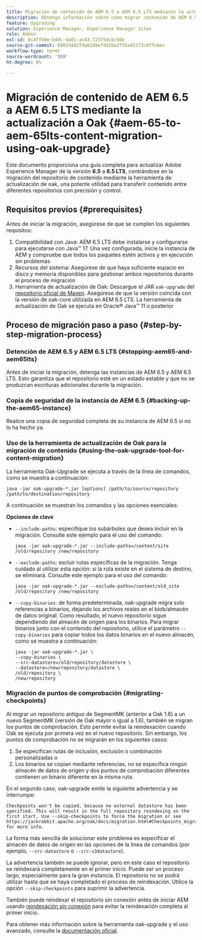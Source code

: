```yaml
---
title: Migración de contenido de AEM 6.5 a AEM 6.5 LTS mediante la actualización a Oak
description: Obtenga información sobre cómo migrar contenido de AEM 6.5 a AEM 6.5 LTS mediante la herramienta de actualización de oak
feature: Upgrading
solution: Experience Manager, Experience Manager Sites
role: Admin
exl-id: 8c4ffb0e-b4dc-4a81-ac43-723754cbc0de
source-git-commit: 69033442fda82d9efdd1ba2f55a45173c8ffc6ec
workflow-type: tm+mt
source-wordcount: '559'
ht-degree: 0%

---
```


# Migración de contenido de AEM 6.5 a AEM 6.5 LTS mediante la actualización a Oak {#aem-65-to-aem-65lts-content-migration-using-oak-upgrade}

Este documento proporciona una guía completa para actualizar Adobe Experience Manager de la versión **6.5** a **6.5 LTS**, centrándose en la migración del repositorio de contenido mediante la herramienta de actualización de oak, una potente utilidad para transferir contenido entre diferentes repositorios con precisión y control.

## Requisitos previos {#prerequisites}

Antes de iniciar la migración, asegúrese de que se cumplen los siguientes requisitos:

1. Compatibilidad con Java: AEM 6.5 LTS debe instalarse y configurarse para ejecutarse con Java™ 17. Una vez configurada, inicie la instancia de AEM y compruebe que todos los paquetes estén activos y en ejecución sin problemas
1. Recursos del sistema: Asegúrese de que haya suficiente espacio en disco y memoria disponibles para gestionar ambos repositorios durante el proceso de migración
1. Herramienta de actualización de Oak: Descargue el JAR `oak-upgrade` del [repositorio oficial de Maven](https://mvnrepository.com/artifact/org.apache.jackrabbit/oak-upgrade). Asegúrese de que la versión coincida con la versión de oak-core utilizada en AEM 6.5 LTS. La herramienta de actualización de Oak se ejecuta en Oracle® Java™ 11 o posterior

## Proceso de migración paso a paso {#step-by-step-migration-process}

### Detención de AEM 6.5 y AEM 6.5 LTS {#stopping-aem65-and-aem65lts}

Antes de iniciar la migración, detenga las instancias de AEM 6.5 y AEM 6.5 LTS. Esto garantiza que el repositorio esté en un estado estable y que no se produzcan escrituras adicionales durante la migración.

### Copia de seguridad de la instancia de AEM 6.5 {#backing-up-the-aem65-instance}

Realice una copia de seguridad completa de su instancia de AEM 6.5 si no lo ha hecho ya.

### Uso de la herramienta de actualización de Oak para la migración de contenido {#using-the-oak-upgrade-tool-for-content-migration}

La herramienta Oak-Upgrade se ejecuta a través de la línea de comandos, como se muestra a continuación:

```
java -jar oak-upgrade-*.jar [options] /path/to/source/repository /path/to/destination/repository 
```

A continuación se muestran los comandos y las opciones esenciales:

**Opciones de clave**

* `--include-paths`: especifique los subárboles que desea incluir en la migración. Consulte este ejemplo para el uso del comando:

  ```
  java -jar oak-upgrade-*.jar --include-paths=/content/site /old/repository /new/repository
  ```

* `--exclude-paths`: excluir rutas específicas de la migración. Tenga cuidado al utilizar esta opción: si la ruta existe en el sistema de destino, se eliminará. Consulte este ejemplo para el uso del comando:

  ```
  java -jar oak-upgrade-*.jar --exclude-paths=/content/old_site /old/repository /new/repository 
  ```

* `--copy-binaries`: de forma predeterminada, oak-upgrade migra solo referencias a binarios, dejando los archivos reales en el blob/almacén de datos original. Como resultado, el nuevo repositorio sigue dependiendo del almacén de origen para los binarios. Para migrar binarios junto con el contenido del repositorio, utilice el parámetro `--copy-binaries` para copiar todos los datos binarios en el nuevo almacén, como se muestra a continuación:

  ```
  java -jar oak-upgrade-*.jar \
  --copy-binaries \
  --src-datastore=/old/repository/datastore \
  --datastore=/new/repository/datastore \
  /old/repository \
  /new/repository 
  ```

### Migración de puntos de comprobación {#migratiing-checkpoints}

Al migrar un repositorio antiguo de SegmentMK (anterior a Oak 1.6) a un nuevo SegmentMK (versión de Oak mayor o igual a 1.6), también se migran los puntos de comprobación. Esto permite evitar la reindexación cuando Oak se ejecuta por primera vez en el nuevo repositorio. Sin embargo, los puntos de comprobación no se migrarán en los siguientes casos:

1. Se especifican rutas de inclusión, exclusión o combinación personalizadas o
1. Los binarios se copian mediante referencias, no se especifica ningún almacén de datos de origen y dos puntos de comprobación diferentes contienen un binario diferente en la misma ruta.

En el segundo caso, oak-upgrade emite la siguiente advertencia y se interrumpe:

```
Checkpoints won't be copied, because no external datastore has been specified. This will result in the full repository reindexing on the first start. Use --skip-checkpoints to force the migration or see https://jackrabbit.apache.org/oak/docs/migration.html#Checkpoints_migration for more info. 
```

La forma más sencilla de solucionar este problema es especificar el almacén de datos de origen en las opciones de la línea de comandos (por ejemplo, `--src-datastore` o `--src-s3datastore`).

La advertencia también se puede ignorar, pero en este caso el repositorio se reindexará completamente en el primer inicio. Puede ser un proceso largo, especialmente para la gran instancia. El repositorio no se podrá utilizar hasta que se haya completado el proceso de reindexación. Utilice la opción `--skip-checkpoints` para suprimir la advertencia.

También puede reindexar el repositorio sin conexión antes de iniciar AEM usando [reindexación sin conexión](/help/sites-deploying/offline-reindexing.md) para evitar la reindexación completa al primer inicio.

Para obtener más información sobre la herramienta oak-upgrade y el uso avanzado, consulte la [documentación oficial](https://jackrabbit.apache.org/oak/docs/migration.html).
